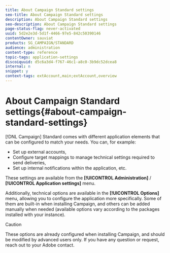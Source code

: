 ```yaml
---
title: About Campaign Standard settings
seo-title: About Campaign Standard settings
description: About Campaign Standard settings
seo-description: About Campaign Standard settings
page-status-flag: never-activated
uuid: 5d2e2e3d-5d1f-4466-97e5-842c50390146
contentOwner: sauviat
products: SG_CAMPAIGN/STANDARD
audience: administration
content-type: reference
topic-tags: application-settings
discoiquuid: d5c6a3d4-f767-46c1-a8c0-3b9dc52dcea8
internal: n
snippet: y
context-tags: extAccount,main;extAccount,overview
---
```


# About Campaign Standard settings{#about-campaign-standard-settings}

[!DNL Campaign] Standard comes with different application elements that can be configured to match your needs. You can, for example:

* Set up external accounts,
* Configure target mappings to manage technical settings required to send deliveries,
* Set up internal notifications within the application, etc.

These settings are available from the **[!UICONTROL Administration]** / **[!UICONTROL Application settings]** menu.

Additionally, technical options are available in the **[!UICONTROL Options]** menu, allowing you to configure the application more specifically. Some of them are built-in when installing Campaign, and others can be added manually when needed (available options vary according to the packages installed with your instance).

>[!CAUTION]
>
>These options are already configured when installing Campaign, and should be modified by advanced users only. If you have any question or request, reach out to your Adobe contact.
